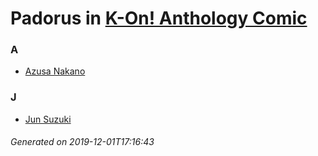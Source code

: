 # Padorus in [K-On! Anthology Comic](https://myanimelist.net/manga/19551/K-On_Anthology_Comic)

### A
* [Azusa Nakano](https://github.com/shadow578/Project-Padoru/blob/master/table-of-contents/characters/AzusaNakano.md)

### J
* [Jun Suzuki](https://github.com/shadow578/Project-Padoru/blob/master/table-of-contents/characters/JunSuzuki.md)

###### Generated on 2019-12-01T17:16:43
